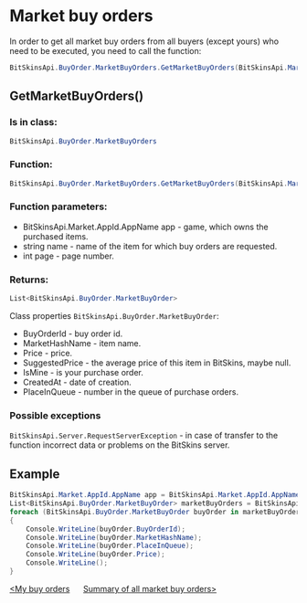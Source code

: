 ﻿# Market buy orders

In order to get all market buy orders from all buyers (except yours) who need to be executed, you need to call the function:

```csharp
BitSkinsApi.BuyOrder.MarketBuyOrders.GetMarketBuyOrders(BitSkinsApi.Market.AppId.AppName app, string name, int page);
```

## GetMarketBuyOrders()

### Is in class:

```csharp
BitSkinsApi.BuyOrder.MarketBuyOrders
```

### Function:

```csharp
BitSkinsApi.BuyOrder.MarketBuyOrders.GetMarketBuyOrders(BitSkinsApi.Market.AppId.AppName app, string name, int page);
```

### Function parameters:

* BitSkinsApi.Market.AppId.AppName app - game, which owns the purchased items.
* string name - name of the item for which buy orders are requested.
* int page - page number.

### Returns:

```csharp
List<BitSkinsApi.BuyOrder.MarketBuyOrder>
```

Class properties ```BitSkinsApi.BuyOrder.MarketBuyOrder```:
* BuyOrderId - buy order id.
* MarketHashName - item name.
* Price - price.
* SuggestedPrice - the average price of this item in BitSkins, maybe null.
* IsMine - is your purchase order.
* CreatedAt - date of creation.
* PlaceInQueue - number in the queue of purchase orders.

### Possible exceptions
```BitSkinsApi.Server.RequestServerException``` - in case of transfer to the function incorrect data or problems on the BitSkins server.

## Example

```csharp
BitSkinsApi.Market.AppId.AppName app = BitSkinsApi.Market.AppId.AppName.CounterStrikGlobalOffensive;
List<BitSkinsApi.BuyOrder.MarketBuyOrder> marketBuyOrders = BitSkinsApi.BuyOrder.MarketBuyOrders.GetMarketBuyOrders(app, "CS:GO Weapon Case 2", 1);
foreach (BitSkinsApi.BuyOrder.MarketBuyOrder buyOrder in marketBuyOrders)
{
    Console.WriteLine(buyOrder.BuyOrderId);
    Console.WriteLine(buyOrder.MarketHashName);
    Console.WriteLine(buyOrder.PlaceInQueue);
    Console.WriteLine(buyOrder.Price);
    Console.WriteLine();
}
```

[<My buy orders](https://github.com/Captious99/BitSkinsApi/blob/master/docs/eng/buy_order/my_buy_orders.md) &nbsp;&nbsp;&nbsp;&nbsp; [Summary of all market buy orders>](https://github.com/Captious99/BitSkinsApi/blob/master/docs/eng/buy_order/summarize_buy_orders.md)